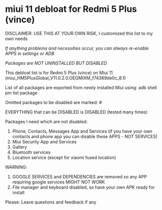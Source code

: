# miui 11 debloat for Redmi 5 Plus (vince)
DISCLAIMER: USE THIS AT YOUR OWN RISK, I customized this list to my own needs

*If anything problems and necessities occur, you can always re-enable APPS in settings or ADB*

*Packages are NOT UNINSTALLED BUT DISABLED*

This debloat list is for Redmi 5 Plus (vince) on Miui 11 (miui_HM5PlusGlobal_V11.0.2.0.OEGMIXM_f74369de0c_8.1)

List of all packages are exported from newly installed Miui using:  adb shell pm list package

Omitted packages to be disabled are marked: #

EVERYTHING that can be DISABLED is DISABLED (tested many times)

Packages I need which are not disabled:
1. Phone, Contacts, Messages App and Services (if you have your own contacts and phone app you can disable these APPS - NOT SERVICES)
2. Miui Security App and Services
3. Gallery
4. Bluetooth services
5. Location service (except for xiaomi fused location)

WARNING: 
1. GOOGLE SERVICES and DEPENDENCIES are removed so any APP requiring google services MIGHT NOT WORK
2. File manager and keyboard disabled, so have your own APK ready for install

Please:
Leave questions and feedback if any
